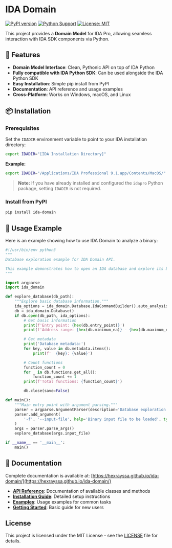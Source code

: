 # IDA Domain

[![PyPI version](https://badge.fury.io/py/ida-domain.svg)](https://badge.fury.io/py/ida-domain)
[![Python Support](https://img.shields.io/pypi/pyversions/ida-domain.svg)](https://pypi.org/project/ida-domain/)
[![License: MIT](https://img.shields.io/badge/License-MIT-yellow.svg)](https://opensource.org/licenses/MIT)

This project provides a **Domain Model** for IDA Pro, allowing seamless interaction with IDA SDK components via Python.

## 🚀 Features

- **Domain Model Interface**: Clean, Pythonic API on top of IDA Python
- **Fully compatible with IDA Python SDK**: Can be used alongside the IDA Python SDK
- **Easy Installation**: Simple pip install from PyPI
- **Documentation**: API reference and usage examples
- **Cross-Platform**: Works on Windows, macOS, and Linux

## 📦 Installation

### Prerequisites

Set the `IDADIR` environment variable to point to your IDA installation directory:

```bash
export IDADIR="[IDA Installation Directory]"
```

**Example:**
```bash
export IDADIR="/Applications/IDA Professional 9.1.app/Contents/MacOS/"
```

> **Note:** If you have already installed and configured the `idapro` Python package, setting `IDADIR` is not required.

### Install from PyPI

```bash
pip install ida-domain
```

## 🎯 Usage Example

Here is an example showing how to use IDA Domain to analyze a binary:

```python
#!/usr/bin/env python3
"""
Database exploration example for IDA Domain API.

This example demonstrates how to open an IDA database and explore its basic properties.
"""

import argparse
import ida_domain

def explore_database(db_path):
    """Explore basic database information."""
    ida_options = ida_domain.Database.IdaCommandBuilder().auto_analysis(True).new_database(True)
    db = ida_domain.Database()
    if db.open(db_path, ida_options):
        # Get basic information
        print(f'Entry point: {hex(db.entry_point)}')
        print(f'Address range: {hex(db.minimum_ea)} - {hex(db.maximum_ea)}')

        # Get metadata
        print('Database metadata:')
        for key, value in db.metadata.items():
            print(f'  {key}: {value}')

        # Count functions
        function_count = 0
        for _ in db.functions.get_all():
            function_count += 1
        print(f'Total functions: {function_count}')

        db.close(save=False)

def main():
    """Main entry point with argument parsing."""
    parser = argparse.ArgumentParser(description='Database exploration example')
    parser.add_argument(
        '-f', '--input-file', help='Binary input file to be loaded', type=str, required=True
    )
    args = parser.parse_args()
    explore_database(args.input_file)

if __name__ == '__main__':
    main()

```

## 📖 Documentation

Complete documentation is available at: [https://hexrayssa.github.io/ida-domain/](https://hexrayssa.github.io/ida-domain/)

- **[API Reference](https://hexrayssa.github.io/ida-domain/api.html)**: Documentation of available classes and methods
- **[Installation Guide](https://hexrayssa.github.io/ida-domain/installation.html)**: Detailed setup instructions
- **[Examples](https://hexrayssa.github.io/ida-domain/examples.html)**: Usage examples for common tasks
- **[Getting Started](https://hexrayssa.github.io/ida-domain/installation.html)**: Basic guide for new users

## License

This project is licensed under the MIT License - see the [LICENSE](LICENSE) file for details.
